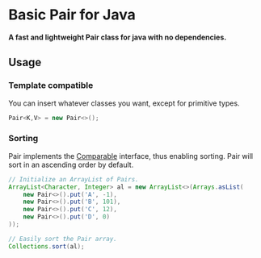 # Basic Pair for Java
**A fast and lightweight Pair class for java with no dependencies.**

## Usage
### Template compatible
You can insert whatever classes you want, except for primitive types.

``` Java
Pair<K,V> = new Pair<>();
```

### Sorting
Pair implements the <a href="https://docs.oracle.com/en/java/javase/12/docs/api/java.base/java/lang/Comparable.html">Comparable</a> interface, thus enabling sorting. Pair will sort in an ascending order by default.

``` Java
// Initialize an ArrayList of Pairs.
ArrayList<Character, Integer> al = new ArrayList<>(Arrays.asList(
    new Pair<>().put('A', -1),
    new Pair<>().put('B', 101),
    new Pair<>().put('C', 12),
    new Pair<>().put('D', 0)
));

// Easily sort the Pair array.
Collections.sort(al);
```